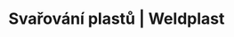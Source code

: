 ---
Filename: "svarovaci-automaty"
Link: "file:/Users/vinayakpatel/Downloads/www.weldplast.cz/produkty/svarovani-plastu/stresni-hydroizolace/svarovaci-automaty"
product_name: "null"
product_id: "null"
title: "Svařování plastů | Weldplast"
product_desc: ""
product_specs: ""
product_downloads: ""
href: ""
p_desc_2: ""
accessories: ""
similar_products: ""
---